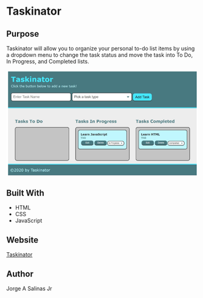 # Taskinator

## Purpose

Taskinator will allow you to organize your personal to-do list items by using a dropdown menu to change the task status and move the task into To Do, In Progress, and Completed lists.

![Taskinator Screen Capture](./assets/images/taskinator_screencap.png)

## Built With

* HTML
* CSS
* JavaScript

## Website

[Taskinator](https://jsalinas212.github.io/taskinator/)

## Author

Jorge A Salinas Jr